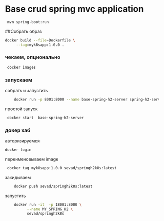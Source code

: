 # Base crud spring mvc application

```bash
 mvn spring-boot:run
 ```

 ##Собрать образ
 ```bash
 docker build --file=Dockerfile \
      --tag=myk8sapp:1.0.0 .
 ```

### чекаем, опционально
```bash
 docker images 
```

### запускаем 
собрать и запустить 
```bash
    docker run -p 8001:8000 --name base-spring-h2-server spring-h2-server:1.0.0
```
простой запуск
```bash
 docker start  base-spring-h2-server
```

### докер хаб 

авторизируемся 
```bash
docker login 
```
переименовываем image
```bash
 docker tag myk8sapp:1.0.0 sevad/springh2k8s:latest
```

закидываем
```bash
    docker push sevad/springh2k8s:latest
```

 запустить 
```bash
    docker run -it  -p 18001:8000 \
          --name MY_SPRING_H2 \
          sevad/springh2k8s
```



